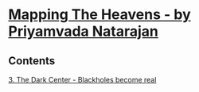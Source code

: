 # [Mapping The Heavens - by Priyamvada Natarajan](https://www.amazon.com/Mapping-Heavens-Radical-Scientific-Reveal-ebook/dp/B01DGSP2IW)

## Contents

[3. The Dark Center - Blackholes become real](chap3.md)
